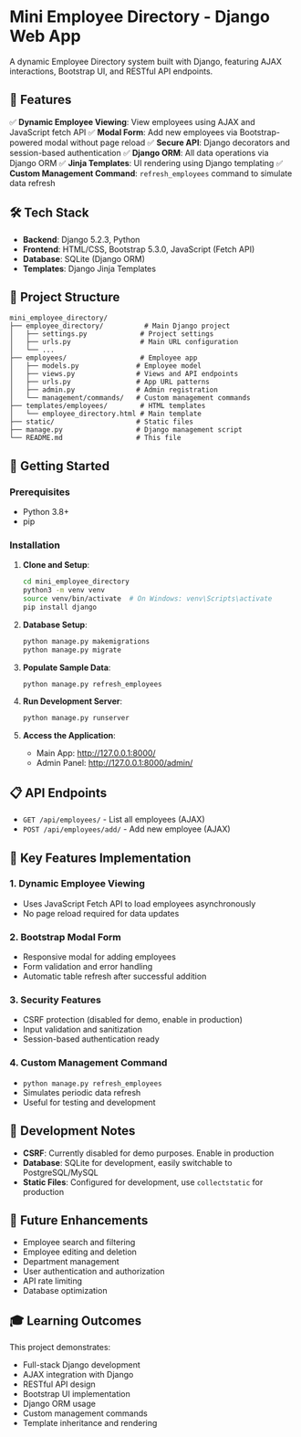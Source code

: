 # Mini Employee Directory - Django Web App

A dynamic Employee Directory system built with Django, featuring AJAX interactions, Bootstrap UI, and RESTful API endpoints.

## 🚀 Features

✅ **Dynamic Employee Viewing**: View employees using AJAX and JavaScript fetch API
✅ **Modal Form**: Add new employees via Bootstrap-powered modal without page reload
✅ **Secure API**: Django decorators and session-based authentication
✅ **Django ORM**: All data operations via Django ORM
✅ **Jinja Templates**: UI rendering using Django templating
✅ **Custom Management Command**: `refresh_employees` command to simulate data refresh

## 🛠️ Tech Stack

- **Backend**: Django 5.2.3, Python
- **Frontend**: HTML/CSS, Bootstrap 5.3.0, JavaScript (Fetch API)
- **Database**: SQLite (Django ORM)
- **Templates**: Django Jinja Templates

## 📁 Project Structure

```
mini_employee_directory/
├── employee_directory/          # Main Django project
│   ├── settings.py             # Project settings
│   ├── urls.py                 # Main URL configuration
│   └── ...
├── employees/                  # Employee app
│   ├── models.py              # Employee model
│   ├── views.py               # Views and API endpoints
│   ├── urls.py                # App URL patterns
│   ├── admin.py               # Admin registration
│   └── management/commands/   # Custom management commands
├── templates/employees/        # HTML templates
│   └── employee_directory.html # Main template
├── static/                    # Static files
├── manage.py                  # Django management script
└── README.md                  # This file
```

## 🚀 Getting Started

### Prerequisites
- Python 3.8+
- pip

### Installation

1. **Clone and Setup**:
   ```bash
   cd mini_employee_directory
   python3 -m venv venv
   source venv/bin/activate  # On Windows: venv\Scripts\activate
   pip install django
   ```

2. **Database Setup**:
   ```bash
   python manage.py makemigrations
   python manage.py migrate
   ```

3. **Populate Sample Data**:
   ```bash
   python manage.py refresh_employees
   ```

4. **Run Development Server**:
   ```bash
   python manage.py runserver
   ```

5. **Access the Application**:
   - Main App: http://127.0.0.1:8000/
   - Admin Panel: http://127.0.0.1:8000/admin/

## 📋 API Endpoints

- `GET /api/employees/` - List all employees (AJAX)
- `POST /api/employees/add/` - Add new employee (AJAX)

## 🎯 Key Features Implementation

### 1. Dynamic Employee Viewing
- Uses JavaScript Fetch API to load employees asynchronously
- No page reload required for data updates

### 2. Bootstrap Modal Form
- Responsive modal for adding employees
- Form validation and error handling
- Automatic table refresh after successful addition

### 3. Security Features
- CSRF protection (disabled for demo, enable in production)
- Input validation and sanitization
- Session-based authentication ready

### 4. Custom Management Command
- `python manage.py refresh_employees`
- Simulates periodic data refresh
- Useful for testing and development

## 🔧 Development Notes

- **CSRF**: Currently disabled for demo purposes. Enable in production
- **Database**: SQLite for development, easily switchable to PostgreSQL/MySQL
- **Static Files**: Configured for development, use `collectstatic` for production

## 📝 Future Enhancements

- Employee search and filtering
- Employee editing and deletion
- Department management
- User authentication and authorization
- API rate limiting
- Database optimization

## 🎓 Learning Outcomes

This project demonstrates:
- Full-stack Django development
- AJAX integration with Django
- RESTful API design
- Bootstrap UI implementation
- Django ORM usage
- Custom management commands
- Template inheritance and rendering

